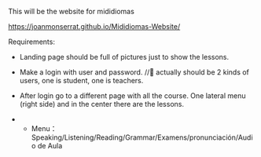 This will be the website for mididiomas

https://joanmonserrat.github.io/Mididiomas-Website/

Requirements:

- Landing page should be full of pictures just to show the lessons.

- Make a login with user and password. //🐣 actually should be 2 kinds of users, one is student, one is teachers.

- After login go to a different page with all the course. One lateral menu (right side) and in the center there are the lessons. 
- - Menu：Speaking/Listening/Reading/Grammar/Examens/pronunciación/Audio de Aula
